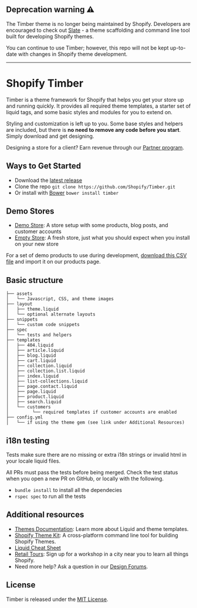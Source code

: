## Deprecation warning ⚠️

The Timber theme is no longer being maintained by Shopify.  Developers are encouraged to check out [Slate](https://github.com/Shopify/slate) -
a theme scaffolding and command line tool built for developing Shopify themes.

You can continue to use Timber; however, this repo will not be kept up-to-date with changes in Shopify theme development.

---

Shopify Timber
=====================

Timber is a theme framework for Shopify that helps you get your store up and running quickly. It provides all required theme templates, a starter set of liquid tags, and some basic styles and modules for you to extend on.

Styling and customization is left up to you. Some base styles and helpers are included, but there is **no need to remove any code before you start**. Simply download and get designing.

Designing a store for a client? Earn revenue through our <a href="http://www.shopify.com/partners">Partner program<a/>.

Ways to Get Started
---------------------
- Download the [latest release](https://github.com/Shopify/Timber/releases)
- Clone the repo `git clone https://github.com/Shopify/Timber.git`
- Or install with [Bower](http://bower.io/) `bower install timber`

Demo Stores
---------------------
- [Demo Store](https://timber-demo.myshopify.com/): A store setup with some products, blog posts, and customer accounts
- [Empty Store](https://timber-demo-empty.myshopify.com/): A fresh store, just what you should expect when you install on your new store

For a set of demo products to use during development, [download this CSV file](http://www.tetchi.ca/wp-content/uploads/2013/04/products1.csv) and import it on our products page.

Basic structure
---------------
```
├── assets
│   └── Javascript, CSS, and theme images
├── layout
│   ├── theme.liquid
│   └── optional alternate layouts
├── snippets
│   └── custom code snippets
├── spec
│   └── tests and helpers
├── templates
│   ├── 404.liquid
│   ├── article.liquid
│   ├── blog.liquid
│   ├── cart.liquid
│   ├── collection.liquid
│   ├── collection.list.liquid
│   ├── index.liquid
│   ├── list-collections.liquid
│   ├── page.contact.liquid
│   ├── page.liquid
│   ├── product.liquid
│   ├── search.liquid
│   └── customers
│         └── required templates if customer accounts are enabled
├── config.yml
│   └── if using the theme gem (see link under Additional Resources)
```

i18n testing
---------------------
Tests make sure there are no missing or extra i18n strings or invalid html in your locale liquid files.

All PRs must pass the tests before being merged. Check the test status when you open a new PR on GitHub, or locally with the following.

- `bundle install` to install all the dependecies
- `rspec spec` to run all the tests


Additional resources
---------------------
- [Themes Documentation][1]: Learn more about Liquid and theme templates.
- [Shopify Theme Kit][2]: A cross-platform command line tool for building Shopify Themes.
- [Liquid Cheat Sheet][3]
- [Retail Tours][4]: Sign up for a workshop in a city near you to learn all things Shopify.
- Need more help? Ask a question in our [Design Forums][5].

License
---------------------
Timber is released under the [MIT License](LICENSE).

[1]: http://help.shopify.com/themes
[2]: ttps://github.com/Shopify/themekit
[3]: https://www.shopify.ca/partners/shopify-cheat-sheet
[4]: https://www.shopify.com/retailtour
[5]: http://ecommerce.shopify.com/c/ecommerce-design
